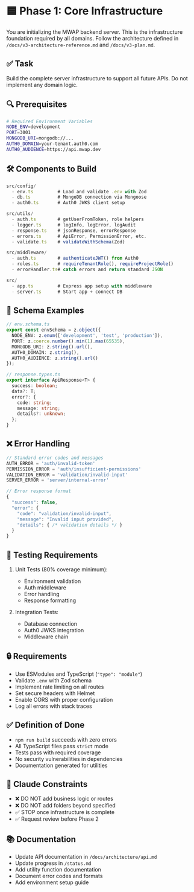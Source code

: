 # 🟦 Phase 1: Core Infrastructure

You are initializing the MWAP backend server. This is the infrastructure foundation required by all domains. Follow the architecture defined in `/docs/v3-architecture-reference.md` and `/docs/v3-plan.md`.

## ✅ Task

Build the complete server infrastructure to support all future APIs. Do not implement any domain logic.

## 🔍 Prerequisites

```bash
# Required Environment Variables
NODE_ENV=development
PORT=3001
MONGODB_URI=mongodb://...
AUTH0_DOMAIN=your-tenant.auth0.com
AUTH0_AUDIENCE=https://api.mwap.dev
```

## 🛠 Components to Build

```typescript
src/config/
  - env.ts         # Load and validate .env with Zod
  - db.ts          # MongoDB connection via Mongoose
  - auth0.ts       # Auth0 JWKS client setup

src/utils/
  - auth.ts        # getUserFromToken, role helpers
  - logger.ts      # logInfo, logError, logAudit
  - response.ts    # jsonResponse, errorResponse
  - errors.ts      # ApiError, PermissionError, etc.
  - validate.ts    # validateWithSchema(Zod)

src/middleware/
  - auth.ts        # authenticateJWT() from Auth0
  - roles.ts       # requireTenantRole(), requireProjectRole()
  - errorHandler.ts# catch errors and return standard JSON

src/
  - app.ts         # Express app setup with middleware
  - server.ts      # Start app + connect DB
```

## 📝 Schema Examples

```typescript
// env.schema.ts
export const envSchema = z.object({
  NODE_ENV: z.enum(['development', 'test', 'production']),
  PORT: z.coerce.number().min(1).max(65535),
  MONGODB_URI: z.string().url(),
  AUTH0_DOMAIN: z.string(),
  AUTH0_AUDIENCE: z.string().url()
});

// response.types.ts
export interface ApiResponse<T> {
  success: boolean;
  data?: T;
  error?: {
    code: string;
    message: string;
    details?: unknown;
  };
}
```

## ❌ Error Handling

```typescript
// Standard error codes and messages
AUTH_ERROR = 'auth/invalid-token'
PERMISSION_ERROR = 'auth/insufficient-permissions'
VALIDATION_ERROR = 'validation/invalid-input'
SERVER_ERROR = 'server/internal-error'

// Error response format
{
  "success": false,
  "error": {
    "code": "validation/invalid-input",
    "message": "Invalid input provided",
    "details": { /* validation details */ }
  }
}
```

## 🧪 Testing Requirements

1. Unit Tests (80% coverage minimum):
   - Environment validation
   - Auth middleware
   - Error handling
   - Response formatting

2. Integration Tests:
   - Database connection
   - Auth0 JWKS integration
   - Middleware chain

## 🔒 Requirements

- Use ESModules and TypeScript (`"type": "module"`)
- Validate `.env` with Zod schema
- Implement rate limiting on all routes
- Set secure headers with Helmet
- Enable CORS with proper configuration
- Log all errors with stack traces

## ✅ Definition of Done

- `npm run build` succeeds with zero errors
- All TypeScript files pass `strict` mode
- Tests pass with required coverage
- No security vulnerabilities in dependencies
- Documentation generated for utilities

## 🧠 Claude Constraints

- ❌ DO NOT add business logic or routes
- ❌ DO NOT add folders beyond specified
- ✅ STOP once infrastructure is complete
- ✅ Request review before Phase 2

## 📚 Documentation

- Update API documentation in `/docs/architecture/api.md`
- Update progress in `/status.md`
- Add utility function documentation
- Document error codes and formats
- Add environment setup guide